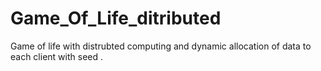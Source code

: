 # Game_Of_Life_ditributed

Game of life with distrubted computing and dynamic  allocation of data to each client with seed .

